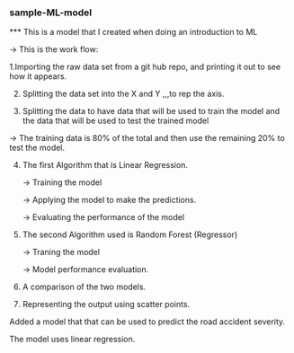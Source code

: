 ### sample-ML-model

*** This is a model that I created when doing an introduction to ML

-> This is the work flow:

 1.Importing the raw data set from a git hub repo, and printing it out to see how it appears. 

2. Splitting the data set into the X and Y ,,,to rep the axis.

3. Splitting the data to have data that will be used to train the model and the data that will be used to test the trained model

  -> The training data is 80% of the total and then use the remaining 20% to 
      test the model. 

4. The first Algorithm that is Linear Regression.

    -> Training the model
   
    -> Applying the model to make the predictions.
   
    -> Evaluating the performance of the model


5. The second Algorithm used is Random Forest (Regressor)

     -> Traning the model

     -> Model performance evaluation.

6. A comparison of the two models.

7. Representing the output using scatter points. 



Added a model that that can be used to predict the road accident severity.

The model uses linear regression.


